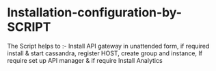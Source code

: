 # Installation-configuration-by-SCRIPT
The Script helps to :- Install API gateway in unattended form, if required install &amp; start cassandra, register HOST, create group and instance, If require  set up API manager &amp; if require Install Analytics
